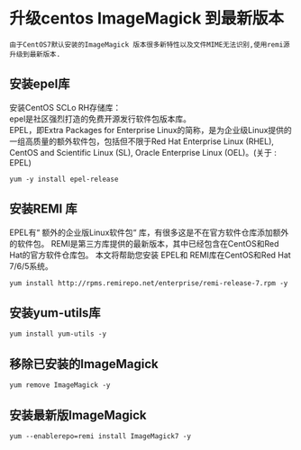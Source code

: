  # 升级centos ImageMagick 到最新版本
 
```
由于CentOS7默认安装的ImageMagick 版本很多新特性以及文件MIME无法识别,使用remi源升级到最新版本.
```
 
## 安装epel库
安装CentOS SCLo RH存储库：  
epel是社区强烈打造的免费开源发行软件包版本库。  
EPEL，即Extra Packages for Enterprise Linux的简称，是为企业级Linux提供的一组高质量的额外软件包，包括但不限于Red Hat Enterprise Linux (RHEL), CentOS and Scientific Linux (SL), Oracle Enterprise Linux (OEL)。(关于 : EPEL)

```shell
yum -y install epel-release
```

## 安装REMI 库  
EPEL有“ 额外的企业版Linux软件包“ 库，有很多这是不在官方软件仓库添加额外的软件包。 REMI是第三方库提供的最新版本，其中已经包含在CentOS和Red Hat的官方软件仓库包。 本文将帮助您安装 EPEL和 REMI库在CentOS和Red Hat 7/6/5系统。

```shell
yum install http://rpms.remirepo.net/enterprise/remi-release-7.rpm -y
```

## 安装yum-utils库

```shell
yum install yum-utils -y
```

## 移除已安装的ImageMagick

```shell
yum remove ImageMagick -y
```

## 安装最新版ImageMagick

```shell
yum --enablerepo=remi install ImageMagick7 -y
```
